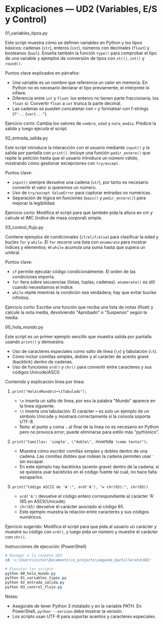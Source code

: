 # Explicaciones — UD2 (Variables, E/S y Control)

01_variables_tipos.py

Este script muestra cómo se definen variables en Python y los tipos básicos: cadenas (`str`), enteros (`int`), números con decimales (`float`) y booleanos (`bool`). Enseña también la función `type()` para comprobar el tipo de una variable y ejemplos de conversión de tipos con `str()`, `int()` y `round()`.

Puntos clave explicados en párrafos:

- Una variable es un nombre que referencia un valor en memoria. En Python no es necesario declarar el tipo previamente; el intérprete lo infiere.
- Diferencia entre `int` y `float`: los enteros no tienen parte fraccionaria, los `float` sí. Convertir `float` a `int` trunca la parte decimal.
- Las cadenas se pueden concatenar con `+` y formatear con f-strings (`f"...{var}..."`).

Ejercicio corto: Cambia los valores de `nombre`, `edad` y `nota_media`. Predice la salida y luego ejecuta el script.

02_entrada_salida.py

Este script introduce la interacción con el usuario mediante `input()` y la salida por pantalla con `print()`. Incluye una función `pedir_entero()` que repite la petición hasta que el usuario introduce un número válido, mostrando cómo gestionar excepciones con `try/except`.

Puntos clave:

- `input()` siempre devuelve una cadena (`str`), por tanto es necesario convertir el valor si queremos un número.
- Uso de `try/except ValueError` para capturar entradas no numéricas.
- Separación de lógica en funciones (`main()` y `pedir_entero()`) para mejorar la legibilidad.

Ejercicio corto: Modifica el script para que también pida la altura en cm y calcule el IMC (índice de masa corporal) simple.

03_control_flujo.py

Contiene ejemplos de condicionales (`if/elif/else`) para clasificar la edad y bucles `for` y `while`. El `for` recorre una lista con `enumerate` para mostrar índices y elementos; el `while` acumula una suma hasta que supera un umbral.

Puntos clave:

- `if` permite ejecutar código condicionalmente. El orden de las condiciones importa.
- `for` itera sobre secuencias (listas, tuplas, cadenas). `enumerate()` es útil cuando necesitamos el índice.
- `while` repite mientras la condición sea verdadera; hay que evitar bucles infinitos.

Ejercicio corto: Escribe una función que reciba una lista de notas (float) y calcule la nota media, devolviendo "Aprobado" o "Suspenso" según la media.

00_hola_mundo.py

Este script es un primer ejemplo sencillo que muestra salida por pantalla usando `print()` y demuestra:

- Uso de caracteres especiales como salto de línea (`\n`) y tabulación (`\t`).
- Cómo incluir comillas simples, dobles y el carácter de acento grave (backtick) dentro de cadenas.
- Uso de funciones `ord()` y `chr()` para convertir entre caracteres y sus códigos Unicode/ASCII.

Contenido y explicación línea por línea:

1. `print("Hola\nMundo\t➡\tTabulado");`
	- `\n` inserta un salto de línea, por eso la palabra "Mundo" aparece en la línea siguiente.
	- `\t` inserta una tabulación. El carácter `➡` es solo un ejemplo de un símbolo Unicode y mostrará correctamente si la consola soporta UTF-8.
	- Nota: el punto y coma `;` al final de la línea no es necesario en Python pero no provoca error; puede eliminarse para estilo más "pythónico".

2. `print("Comillas: 'simple', \"doble\", `invertida` (como texto)");`
	- Muestra cómo escribir comillas simples y dobles dentro de una cadena. Las comillas dobles que rodean la cadena permiten usar `'` sin escapar.
	- En este ejemplo hay backticks (acento grave) dentro de la cadena; si se quisiera usar backticks en el código fuente tal cual, no hace falta escaparlos.

3. `print("Código ASCII de 'A':", ord('A'), "⇄ chr(65):", chr(65))`
	- `ord('A')` devuelve el código entero correspondiente al carácter 'A' (65 en ASCII/Unicode).
	- `chr(65)` devuelve el carácter asociado al código 65.
	- Este ejemplo muestra la relación entre caracteres y sus códigos numéricos.

Ejercicio sugerido: Modifica el script para que pida al usuario un carácter y muestre su código con `ord()`, y luego pida un número y muestre el carácter con `chr()`.

Instrucciones de ejecución (PowerShell)

```powershell
# Navegar a la carpeta UD2
cd 'c:\Users\victor\Documents\vs_projects\segundo_bachillerato\UD2'

# Ejecutar los scripts
python 00_hola_mundo.py
python 01_variables_tipos.py
python 02_entrada_salida.py
python 03_control_flujo.py
```

Notas:
- Asegúrate de tener Python 3 instalado y en la variable PATH. En PowerShell, `python --version` debe mostrar la versión.
- Los scripts usan UTF-8 para soportar acentos y caracteres especiales.
